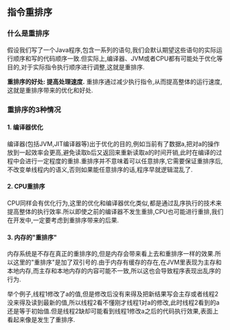 指令重排序
---

### 什么是重排序

假设我们写了一个Java程序,包含一系列的语句,我们会默认期望这些语句的实际运行顺序和写的代码顺序一致.但实际上,编译器、JVM或者CPU都有可能处于优化等目的,对于实际指令执行顺序进行调整,这就是重排序.

**重排序的好处: 提高处理速度.** 重排序通过减少执行指令,从而提高整体的运行速度,这就是重排序带来的优化和好处.

### 重排序的3种情况

#### 1. 编译器优化

编译器(包括JVM,JIT编译器等)出于优化的目的,例如当前有了数据a,把对a的操作放到一起效率会更高,避免读取b后又返回来重新读取a的时间开销,此时在编译的过程中会进行一定程度的重排.重排序并不意味着可以任意排序,它需要保证重排序后,不改变单线程内的语义,否则如果能任意排序的话,程序早就逻辑混乱了.

#### 2. CPU重排序

CPU同样会有优化行为,这里的优化和编译器优化类似,都是通过乱序执行的技术来提高整体的执行效率.所以即使之前的编译器不发生重排,CPU也可能进行重排,我们在开发中,一定要考虑到重排序带来的后果.

#### 3. 内存的"重排序"

内存系统是不存在真正的重排序的,但是内存会带来看上去和重排序一样的效果.所以这里的"重排序"是加了双引号的.由于内存有缓存的存在,在JVM里表现为主存和本地内存,而主存和本地内存的内容可能不一致,所以这也会导致程序表现出乱序的行为.

举个例子,线程1修改了a的值,但是修改后没有来得及把新结果写会主存或者线程2没来得及读到最新的值,所以线程2看不懂刚才线程1对a的修改,此时线程2看到的a还是等于初始值.但是线程2缺却可能看到线程1修改a之后的代码执行效果,表面上看起来像是发生了重排序.
